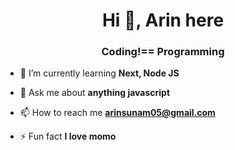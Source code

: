 <h1 align="center">Hi 👋, Arin here</h1>
<h3 align="center">Coding!== Programming</h3>

- 🌱 I’m currently learning **Next, Node JS**

- 💬 Ask me about **anything javascript**

- 📫 How to reach me **arinsunam05@gmail.com**

- ⚡ Fun fact **I love momo**



